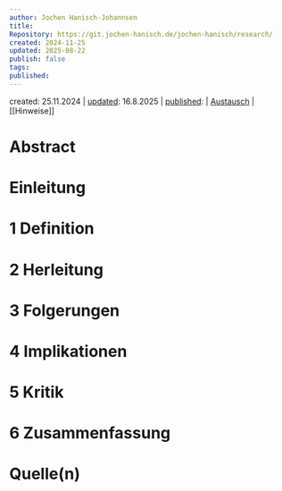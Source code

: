 ```yaml
---
author: Jochen Hanisch-Johannsen
title: 
Repository: https://git.jochen-hanisch.de/jochen-hanisch/research/
created: 2024-11-25
updated: 2025-08-22
publish: false
tags:
published: 
---
```


created: 25.11.2024 | [updated](https://git.jochen-hanisch.de/jochen-hanisch/research/): 16.8.2025 | [published](https://zenodo.org/records/):  | [Austausch](https://lernen.jochen-hanisch.de/course/view.php?id=4) | [[Hinweise]]

# Abstract

# Einleitung

# 1 Definition

# 2 Herleitung

# 3 Folgerungen

# 4 Implikationen

# 5 Kritik

# 6 Zusammenfassung

# Quelle(n)

